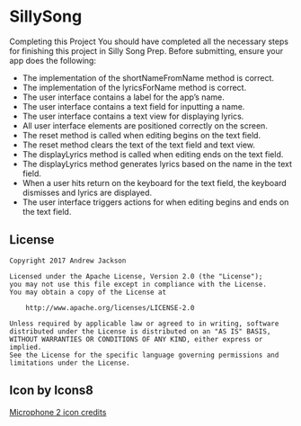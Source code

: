 # SillySong

Completing this Project
You should have completed all the necessary steps for finishing this project in Silly Song Prep. Before submitting, ensure your app does the following:

* The implementation of the shortNameFromName method is correct.
* The implementation of the lyricsForName method is correct.
* The user interface contains a label for the app’s name.
* The user interface contains a text field for inputting a name.
* The user interface contains a text view for displaying lyrics.
* All user interface elements are positioned correctly on the screen.
* The reset method is called when editing begins on the text field.
* The reset method clears the text of the text field and text view.
* The displayLyrics method is called when editing ends on the text field.
* The displayLyrics method generates lyrics based on the name in the text field.
* When a user hits return on the keyboard for the text field, the keyboard dismisses and lyrics are displayed.
* The user interface triggers actions for when editing begins and ends on the text field.

## License

    Copyright 2017 Andrew Jackson

    Licensed under the Apache License, Version 2.0 (the "License");
    you may not use this file except in compliance with the License.
    You may obtain a copy of the License at

        http://www.apache.org/licenses/LICENSE-2.0

    Unless required by applicable law or agreed to in writing, software
    distributed under the License is distributed on an "AS IS" BASIS,
    WITHOUT WARRANTIES OR CONDITIONS OF ANY KIND, either express or implied.
    See the License for the specific language governing permissions and
    limitations under the License.

## Icon by Icons8
<a href="https://icons8.com/icon/43637/Microphone-2">Microphone 2 icon credits</a>
